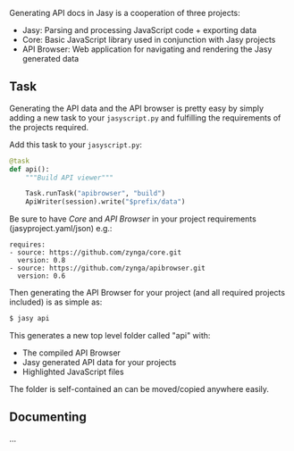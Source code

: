 Generating API docs in Jasy is a cooperation of three projects:

* Jasy: Parsing and processing JavaScript code + exporting data
* Core: Basic JavaScript library used in conjunction with Jasy projects
* API Browser: Web application for navigating and rendering the Jasy generated data

## Task

Generating the API data and the API browser is pretty easy by simply adding a new task to your `jasyscript.py` and fulfilling the requirements of the projects required.

Add this task to your `jasyscript.py`:

```python
@task
def api():
    """Build API viewer"""

    Task.runTask("apibrowser", "build")
    ApiWriter(session).write("$prefix/data")
```

Be sure to have *Core* and *API Browser* in your project requirements (jasyproject.yaml/json) e.g.:

```
requires:
- source: https://github.com/zynga/core.git
  version: 0.8
- source: https://github.com/zynga/apibrowser.git
  version: 0.6
```

Then generating the API Browser for your project (and all required projects included) is as simple as:

```bash
$ jasy api
```

This generates a new top level folder called "api" with:

* The compiled API Browser
* Jasy generated API data for your projects
* Highlighted JavaScript files

The folder is self-contained an can be moved/copied anywhere easily.

## Documenting

...